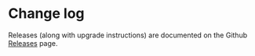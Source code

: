 # Change log

Releases (along with upgrade instructions) are documented on the Github [Releases](https://github.com/ember-learn/ember-cli-addon-docs/releases) page.
